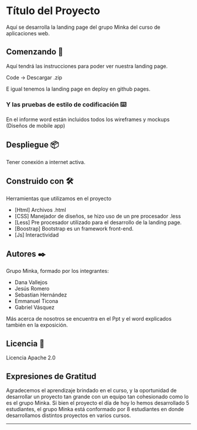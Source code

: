 # Título del Proyecto

Aquí se desarrolla la landing page del grupo Minka del curso de aplicaciones web.

## Comenzando 🚀

Aquí tendrá las instrucciones para poder ver nuestra landing page.

Code -> Descargar .zip

E igual tenemos la landing page en deploy en github pages.

### Y las pruebas de estilo de codificación ⌨️

En el informe word están incluidos todos los wireframes y mockups (Diseños de mobile app)

## Despliegue 📦

Tener conexión a internet activa.

## Construido con 🛠️

Herramientas que utilizamos en el proyecto

* [Html] Archivos .html
* [CSS] Manejador de diseños, se hizo uso de un pre procesador .less
* [Less] Pre procesador utilizado para el desarrollo de la landing page.
* [Boostrap] Bootstrap es un framework front-end.
* [Js] Interactividad

## Autores ✒️

Grupo Minka, formado por los integrantes:

- Dana Vallejos
- Jesús Romero
- Sebastian Hernández
- Emmanuel Ticona
- Gabriel Vásquez

Más acerca de nosotros se encuentra en el Ppt y el word explicados también en la exposición.

## Licencia 📄

Licencia Apache 2.0

## Expresiones de Gratitud 

Agradecemos el aprendizaje brindado en el curso, y la oportunidad de desarrollar un proyecto tan grande con un equipo tan cohesionado como lo es el grupo Minka.
Si bien el proyecto el día de hoy lo hemos desarrollado 5 estudiantes, el grupo Minka está conformado por 8 estudiantes en donde desarrollamos distintos proyectos en varios cursos.

---
